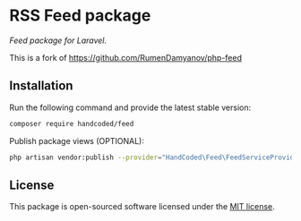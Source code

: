 # RSS Feed package

*Feed package for Laravel.*

This is a fork of https://github.com/RumenDamyanov/php-feed

## Installation

Run the following command and provide the latest stable version:

```bash
composer require handcoded/feed
```

Publish package views (OPTIONAL):

```bash
php artisan vendor:publish --provider="HandCoded\Feed\FeedServiceProvider"
```

## License

This package is open-sourced software licensed under the [MIT license](https://opensource.org/licenses/MIT).
